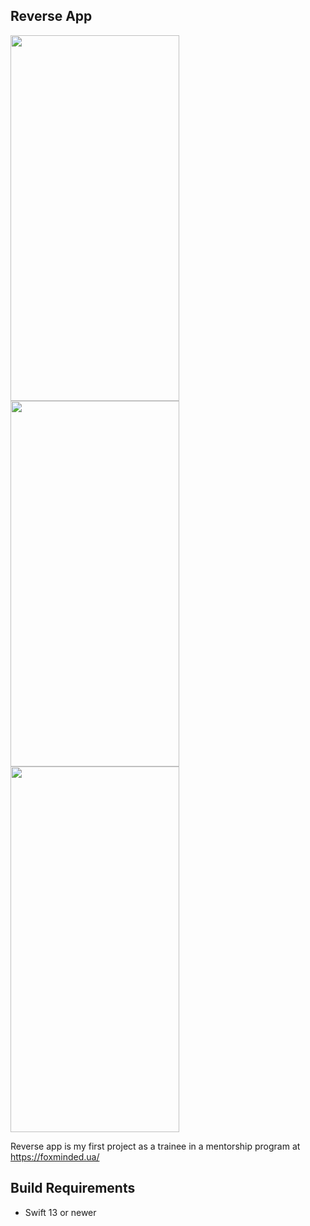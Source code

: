 Reverse App
-------------------------------------------------------
<p float="left">
  
<img src="https://user-images.githubusercontent.com/38023414/217681539-6abafb06-be9d-4f39-b0cc-9d58ded98804.png"  width="270" height="585">
  
<img src="https://user-images.githubusercontent.com/38023414/217681537-0b32ce7d-baf0-4e6d-8e59-d1786c301e85.png"  width="270" height="585">
<img src="https://user-images.githubusercontent.com/38023414/217684807-48c66371-4216-4c30-924c-a2d1fbd0d2a8.gif"  width="270" height="585">

</p>



Reverse app is my first project as a trainee in a mentorship program at https://foxminded.ua/

## Build Requirements

- Swift 13 or newer
